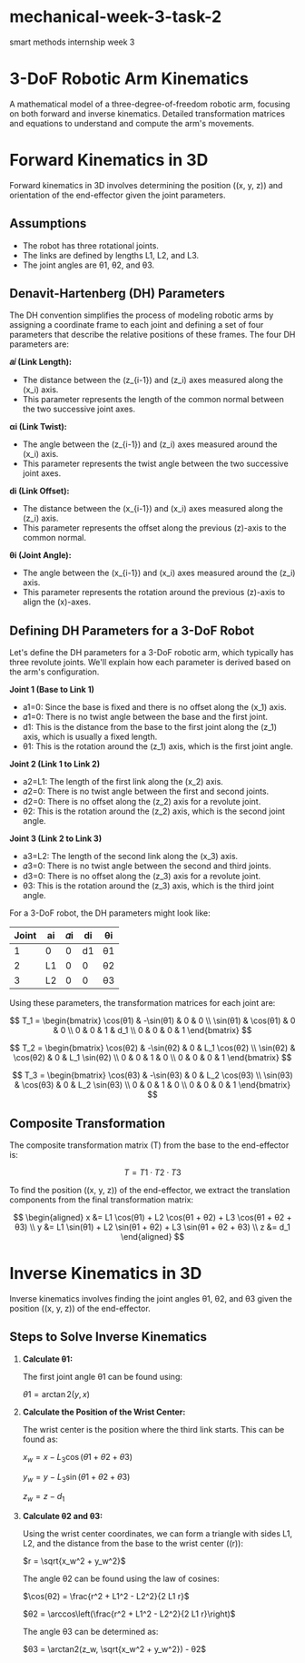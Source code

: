 # mechanical-week-3-task-2
smart methods internship week 3

# 3-DoF Robotic Arm Kinematics

A mathematical model of a three-degree-of-freedom robotic arm, focusing on both forward and inverse kinematics. 
Detailed transformation matrices and equations to understand and compute the arm's movements. 

# Forward Kinematics in 3D

Forward kinematics in 3D involves determining the position \((x, y, z)\) and orientation of the end-effector given the joint parameters.

## Assumptions
- The robot has three rotational joints.
- The links are defined by lengths L1, L2, and L3.
- The joint angles are θ1, θ2, and θ3.

## Denavit-Hartenberg (DH) Parameters
The DH convention simplifies the process of modeling robotic arms by assigning a coordinate frame to each joint and defining a set of four parameters that describe the relative positions of these frames. The four DH parameters are:

**𝑎𝑖 (Link Length):**
- The distance between the \(z_{i-1}\) and \(z_i\) axes measured along the \(x_i\) axis.
- This parameter represents the length of the common normal between the two successive joint axes.

**αi (Link Twist):**
- The angle between the \(z_{i-1}\) and \(z_i\) axes measured around the \(x_i\) axis.
- This parameter represents the twist angle between the two successive joint axes.

**di (Link Offset):**
- The distance between the \(x_{i-1}\) and \(x_i\) axes measured along the \(z_i\) axis.
- This parameter represents the offset along the previous \(z\)-axis to the common normal.

**θi (Joint Angle):**
- The angle between the \(x_{i-1}\) and \(x_i\) axes measured around the \(z_i\) axis.
- This parameter represents the rotation around the previous \(z\)-axis to align the \(x\)-axes.

## Defining DH Parameters for a 3-DoF Robot
Let's define the DH parameters for a 3-DoF robotic arm, which typically has three revolute joints. We'll explain how each parameter is derived based on the arm's configuration.

**Joint 1 (Base to Link 1)** 
- a1=0: Since the base is fixed and there is no offset along the \(x_1\) axis.
- 𝛼1=0: There is no twist angle between the base and the first joint.
- d1: This is the distance from the base to the first joint along the \(z_1\) axis, which is usually a fixed length.
- θ1: This is the rotation around the \(z_1\) axis, which is the first joint angle.

**Joint 2 (Link 1 to Link 2)**
- a2=L1: The length of the first link along the \(x_2\) axis.
- 𝛼2=0: There is no twist angle between the first and second joints.
- d2=0: There is no offset along the \(z_2\) axis for a revolute joint.
- θ2: This is the rotation around the \(z_2\) axis, which is the second joint angle.

**Joint 3 (Link 2 to Link 3)**
- a3=L2: The length of the second link along the \(x_3\) axis.
- 𝛼3=0: There is no twist angle between the second and third joints.
- d3=0: There is no offset along the \(z_3\) axis for a revolute joint.
- θ3: This is the rotation around the \(z_3\) axis, which is the third joint angle.

For a 3-DoF robot, the DH parameters might look like:

| Joint | ai | 	𝛼i | di | θi |
|-------|--------|--------------|--------|-------------|
| 1     | 0      | 0            | d1 | θ1 |
| 2     | L1 | 0            | 0      | θ2 |
| 3     | L2 | 0            | 0      | θ3 |

Using these parameters, the transformation matrices for each joint are:

$$ 
T_1 = \begin{bmatrix}
\cos(θ1) & -\sin(θ1) & 0 & 0 \\
\sin(θ1) & \cos(θ1) & 0 & 0 \\
0 & 0 & 1 & d_1 \\
0 & 0 & 0 & 1
\end{bmatrix}
$$

$$ 
T_2 = \begin{bmatrix}
\cos(θ2) & -\sin(θ2) & 0 & L_1 \cos(θ2) \\
\sin(θ2) & \cos(θ2) & 0 & L_1 \sin(θ2) \\
0 & 0 & 1 & 0 \\
0 & 0 & 0 & 1
\end{bmatrix}
$$

$$ 
T_3 = \begin{bmatrix}
\cos(θ3) & -\sin(θ3) & 0 & L_2 \cos(θ3) \\
\sin(θ3) & \cos(θ3) & 0 & L_2 \sin(θ3) \\
0 & 0 & 1 & 0 \\
0 & 0 & 0 & 1
\end{bmatrix}
$$

## Composite Transformation

The composite transformation matrix \(T\) from the base to the end-effector is:

$$ 
T = T1 \cdot T2 \cdot T3
$$

To find the position \((x, y, z)\) of the end-effector, we extract the translation components from the final transformation matrix:

$$ 
\begin{aligned}
x &= L1 \cos(θ1) + L2 \cos(θ1 + θ2) + L3 \cos(θ1 + θ2 + θ3) \\
y &= L1 \sin(θ1) + L2 \sin(θ1 + θ2) + L3 \sin(θ1 + θ2 + θ3) \\
z &= d_1
\end{aligned}
$$

# Inverse Kinematics in 3D

Inverse kinematics involves finding the joint angles θ1, θ2, and θ3 given the position \((x, y, z)\) of the end-effector.

## Steps to Solve Inverse Kinematics

1. **Calculate θ1:**

   The first joint angle θ1 can be found using:

   $θ1 = \arctan2(y, x)$

2. **Calculate the Position of the Wrist Center:**

   The wrist center is the position where the third link starts. This can be found as:

   $x_w = x - L_3 \cos(θ1 + θ2 + θ3)$
   
   $y_w = y - L_3 \sin(θ1 + θ2 + θ3)$
   
   $z_w = z - d_1$

4. **Calculate θ2 and θ3:**

   Using the wrist center coordinates, we can form a triangle with sides L1, L2, and the distance from the base to the wrist center \((r)\):

   $r = \sqrt{x_w^2 + y_w^2}$

   The angle θ2 can be found using the law of cosines:

   $\cos(θ2) = \frac{r^2 + L1^2 - L2^2}{2 L1 r}$
   
   $θ2 = \arccos\left(\frac{r^2 + L1^2 - L2^2}{2 L1 r}\right)$

   The angle θ3 can be determined as:

   $θ3 = \arctan2(z_w, \sqrt{x_w^2 + y_w^2}) - θ2$
